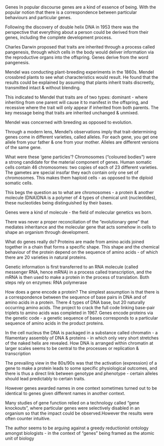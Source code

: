 Genes 
In popular discourse genes are a kind of essence of being. With the popular notion that there is a correspondence between particular behaviours and particular genes. 

Following the discovery of double helix DNA in 1953 there was the perspective that everything about a person could be derived from their genes, including the complete development process. 

Charles Darwin proposed that traits are inherited through a process called pangenesis, through which cells in the body would deliver information via the reproductive organs into the offspring. Genes derive from the word pangenesis. 

Mendel was conducting plant-breeding experiments in the 1860s. Mendel crossbred plants to see what characteristics would result. He found that the results could be explained by assuming that plants inherit traits discreetly, transmitted intact & without blending.

This indicated to Mendel that traits are of two types: dominant - where inheriting from one parent will cause it to manifest in the offspring, and recessive where the trait will only appear if inherited from both parents. The key message being that traits are inherited unchanged & unmixed. 

Mendel was concerned with breeding as opposed to evolution.

Through a modern lens, Mendel’s observations imply that trait-determining genes come in different varieties, called alleles. For each gene, you get one allele from your father & one from your mother.  Alleles are different versions of the same gene. 

What were these ‘gene particles’?
Chromosomes (“coloured bodies”) were a strong candidate for the material component of genes. 
Human somatic cells contain 46 chromosomes: two copies of each of 23 different varieties. 
The gametes are special insofar they each contain only one set of chromosomes. This makes them haploid cells - as opposed to the diploid somatic cells. 

This begs the question as to what are chromosomes - a protein & another molecule (DNA)DNA is a polymer of 4 types of chemical unit (nucleotides), these nucleotides being distinguished by their bases. 

Genes were a kind of molecule - the field of molecular genetics ws born. 

There was never a proper reconciliation of the “evolutionary gene” that mediates inheritance and the molecular gene that acts somehow in cells to shape an organism through development. 

What do genes really do? Proteins are made from amino acids joined together in a chain that forms a specific shape. This shape and the chemical behaviour of the protein depend on the sequence of amino acids - of which there are 20 varieties in natural proteins. 

Genetic information is first transferred to an RNA molecule (called messenger RNA, hence mRNA) in a process called transcription, and the mRNA is then used to make a protein in the process of translation. Both steps rely on enzymes: RNA polymerase 

How does a gene encode a protein? The simplest assumption is that there is a correspondence between the sequence of base pairs in DNA and of amino acids in a protein. There 4 types of DNA base, but 20 naturally occurring amino acids. The project to crack the full code linking base-pair triplets to amino acids was completed in 1967. Genes encode proteins via the genetic code - a genetic sequence of bases corresponds to a particular sequence of amino acids in the product proteins. 

In the cell nucleus the DNA is packaged in a substance called chromatin - a filamentary assembly of DNA & proteins - in which only very short stretches of the naked helix are revealed. How DNA is arranged within chromatin at larger scales seems to be central to the processes or replication & transcription 

The prevailing view in the 80s/90s was that the activation (expression) of a gene to make a protein leads to some specific physiological outcomes, and there is thus a direct link between genotype and phenotype - certain alleles should lead predictably to certain traits. 

However genes awarded names in one context sometimes turned out to be identical to genes given different names in another context. 

Many studies of gene function relied on a technology called “gene knockouts”, where particular genes were selectively disabled in an organism so that the impact could be observed.However the results were often counter intuitive. 

The author seems to be arguing against a greedy reductionist ontology amongst biologists - in the context of “genes” being framed as the atomic unit of biology 